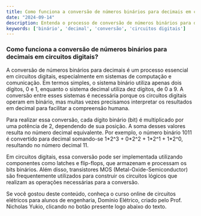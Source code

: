 ```yaml
---
title: Como funciona a conversão de números binários para decimais em circuitos digitais?
date: "2024-09-14"
description: Entenda o processo de conversão de números binários para decimais em circuitos digitais, um conceito fundamental em engenharia elétrica.
keywords: ['binário', 'decimal', 'conversão', 'circuitos digitais']
---
```


### Como funciona a conversão de números binários para decimais em circuitos digitais?

A conversão de números binários para decimais é um processo essencial em circuitos digitais, especialmente em sistemas de computação e comunicação. Em termos simples, o sistema binário utiliza apenas dois dígitos, 0 e 1, enquanto o sistema decimal utiliza dez dígitos, de 0 a 9. A conversão entre esses sistemas é necessária porque os circuitos digitais operam em binário, mas muitas vezes precisamos interpretar os resultados em decimal para facilitar a compreensão humana.

Para realizar essa conversão, cada dígito binário (bit) é multiplicado por uma potência de 2, dependendo de sua posição. A soma desses valores resulta no número decimal equivalente. Por exemplo, o número binário 1011 é convertido para decimal somando-se 1\*2^3 + 0\*2^2 + 1\*2^1 + 1\*2^0, resultando no número decimal 11.

Em circuitos digitais, essa conversão pode ser implementada utilizando componentes como latches e flip-flops, que armazenam e processam os bits binários. Além disso, transistores MOS (Metal-Oxide-Semiconductor) são frequentemente utilizados para construir os circuitos lógicos que realizam as operações necessárias para a conversão.

Se você gostou deste conteúdo, conheça o curso online de circuitos elétricos para alunos de engenharia, Domínio Elétrico, criado pelo Prof. Nicholas Yukio, clicando no botão presente logo abaixo do texto.